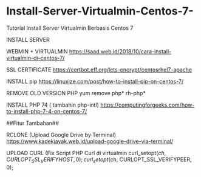 # Install-Server-Virtualmin-Centos-7-
Tutorial Install Server Virtualmin Berbasis Centos 7

INSTALL SERVER 

WEBMIN + VIRTUALMIN
https://saad.web.id/2018/10/cara-install-virtualmin-di-centos-7/

SSL CERTIFICATE
https://certbot.eff.org/lets-encrypt/centosrhel7-apache

INSTALL pip
https://linuxize.com/post/how-to-install-pip-on-centos-7/

REMOVE OLD VERSION PHP
yum remove php* rh-php*

INSTALL PHP 74 ( tambahin php-intl)
https://computingforgeeks.com/how-to-install-php-7-4-on-centos-7/

##Fitur Tambahan##

RCLONE (Upload Google Drive by Terminal)
https://www.kadekjayak.web.id/upload-google-drive-via-terminal/

UPLOAD CURL (Fix Script PHP Curl di virtualmin
curl_setopt($ch, CURLOPT_SSL_VERIFYHOST, 0);
curl_setopt($ch, CURLOPT_SSL_VERIFYPEER, 0);


